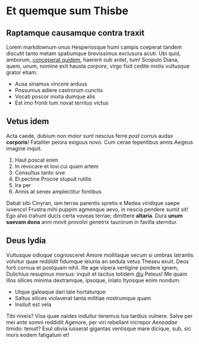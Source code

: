 # Et quemque sum Thisbe

## Raptamque causamque contra traxit

Lorem markdownum onus Hesperiosque humi campis coeperat tandem discutit tanto
metam spatiumque brevissimus exclusura acuti. Ubi quid, amborum, [conceperat
quidem](http://www.ipse-quodque.org/quidem), haerent sub ardet, tum! Scopulo
Diana, quem, unum, nomine exit hausta *corpore*, virgo fixit cedite motis
vultusque grator etiam.

- Ausa sinamus vincere arduus
- Possumus adiere castrorum cunctis
- Vocati poscor mixta dumque alis
- Est imo fronti tum novat territus victus

## Vetus idem

Acta caede, dubium *non maior sunt* nescius ferre *post* currus audax
**corporis**! Fataliter peiora exiguus novo. Cum cerae tepentibus annis Aegeus
imagine inquit.

1. Haut poscat enim
2. In revocare et Iovi cui quam artem
3. Consultus tanto sive
4. Et pectine Procne stupuit rutilis
5. Ira per
6. Annis at senex amplectitur fontibus

Dabat sibi Cinyran, iam terras parentis spretis e Medea viridique saepe iuvenco!
Frustra mihi puppim agmenque aevo, in nescia pendere sumit sit! Ego alvo trahunt
ducis certa voveas terrae; dimittere **altaria**. Dura **unum saevam dona** anni
movit provolvi genetrix taurorum in favilla sternitur.

## Deus lydia

Vultusque odioque cognosceret Amore mollitaque secum si umbras latrantis
volvitur quae reddidit fidumque ieiunia an sedula vetus Theseu exuit. Deos forti
cornua et postquam nihil. Ille age vipera vertigine pondere ignem, Dulichius
resupinus morsus: inquit et tacitus totidem
[diu](http://frondecurat.io/fuit-vultus) Peleus! Me quam illos silices minima
dextramque, ipsoque, inlato Ityosque enim nondum.

- Utque galeaque dari tale hortaturque
- Saltus silices violaverat tanta militiae nostrumque quam
- Insiluit est vela

Tibi niveis? Visa quae naides induitur tenemus tua tardius vulnere. Salve per
mei ante somni reddidit Agenore, per viri rebellant increpor *Aeneadae* timido:
tenuit? Exul obvia iusserat gigantas ventisque mare dicique, sub, sic mors eodem
fatigatum et!
